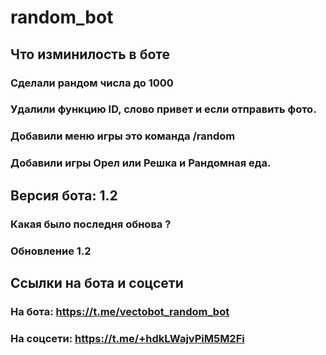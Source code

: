 # random_bot

## Что изминилость в боте
### Сделали рандом числа до 1000
### Удалили функцию ID, слово привет и если отправить фото. 
### Добавили меню игры это команда /random
### Добавили игры Орел или Решка и Рандомная еда.
## Версия бота: 1.2
### Какая было последня обнова ?  
### Обновление 1.2
## Ссылки на бота и соцсети
### На бота: https://t.me/vectobot_random_bot
### На соцсети: https://t.me/+hdkLWajvPiM5M2Fi